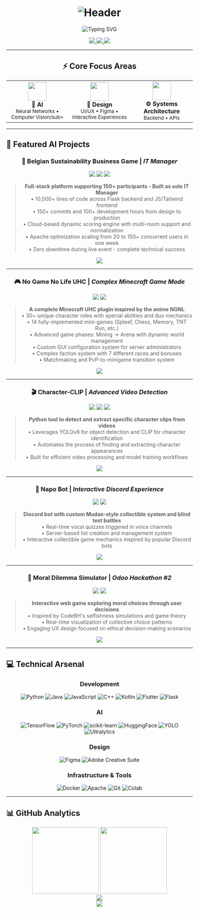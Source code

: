 <div align="center">
  
# ![Header](https://capsule-render.vercel.app/api?type=waving&color=gradient&customColorList=12,14,16,17,19&height=300&section=header&text=Nicolas%20Lasch&fontSize=90&fontColor=fff&animation=fadeIn&fontAlignY=45&desc=AI%20•%20Creativity%20•%20Design&descAlignY=65&descSize=20)

<p align="center">
  <img src="https://readme-typing-svg.herokuapp.com?font=Fira+Code&weight=600&size=22&pause=1000&color=00D9FF&center=true&vCenter=true&width=700&lines=Building+AI+%26+Beautiful+Interfaces;Master+in+Design+and+Artificial+Intelligence+@+SUTD;" alt="Typing SVG" />
</p>

<p align="center">
  <a href="https://github.com/NicolasLasch">
    <img src="https://img.shields.io/badge/GitHub-000?style=for-the-badge&logo=github&logoColor=white" />
  </a>
  <a href="https://www.linkedin.com/in/nicolas-lasch">
    <img src="https://img.shields.io/badge/LinkedIn-0077B5?style=for-the-badge&logo=linkedin&logoColor=white" />
  </a>
  <a href="mailto:nicolas.lasch@gmail.com">
    <img src="https://img.shields.io/badge/Email-D14836?style=for-the-badge&logo=gmail&logoColor=white" />
  </a>
</p>

</div>

---

<div align="center">
  
## ⚡ Core Focus Areas

<table>
  <tr>
    <td align="center" width="33%">
      <img src="https://img.icons8.com/nolan/64/artificial-intelligence.png" width="50"/><br/>
      <b>🧠 AI</b><br/>
      <sub>Neural Networks • Computer Vision/sub>
    </td>
    <td align="center" width="33%">
      <img src="https://img.icons8.com/nolan/64/design.png" width="50"/><br/>
      <b>🎨 Design</b><br/>
      <sub>UI/UX • Figma • Interactive Experiences</sub>
    </td>
    <td align="center" width="33%">
      <img src="https://img.icons8.com/nolan/64/code.png" width="50"/><br/>
      <b>⚙️ Systems Architecture</b><br/>
      <sub>Backend • APIs</sub>
    </td>
  </tr>
</table>

</div>

---

## 🚀 Featured AI Projects

<div align="center">


### 💼 **Belgian Sustainability Business Game** | _IT Manager_
<img src="https://img.shields.io/badge/STATUS-DEPLOYED-00D9FF?style=flat-square&labelColor=000" /> <img src="https://img.shields.io/badge/Scale-150+%20Users-FF6B6B?style=flat-square&labelColor=000" /> <img src="https://img.shields.io/badge/Tech-Flask%20•%20JS%20•%20Tailwind-4ECDC4?style=flat-square&labelColor=000" />

> **Full-stack platform supporting 150+ participants - Built as sole IT Manager**  
> • 10,000+ lines of code across Flask backend and JS/Tailwind frontend  
> • 150+ commits and 100+ development hours from design to production  
> • Cloud-based dynamic scoring engine with multi-room support and normalization  
> • Apache optimization scaling from 20 to 150+ concurrent users in one week  
> • Zero downtime during live event - complete technical success  

<img src="https://img.shields.io/badge/Private%20Project-333?style=for-the-badge" />

---

### 🎮 **No Game No Life UHC** | _Complex Minecraft Game Mode_
<img src="https://img.shields.io/badge/STATUS-ACTIVE%20DEVELOPMENT-00D9FF?style=flat-square&labelColor=000" /> <img src="https://img.shields.io/badge/Tech-Java%20•%20Spigot%20•%20Bukkit-4ECDC4?style=flat-square&labelColor=000" />

> **A complete Minecraft UHC plugin inspired by the anime NGNL**<br>
> • 30+ unique character roles with special abilities and duo mechanics<br>
> • 14 fully-implemented mini-games (Spleef, Chess, Memory, TNT Run, etc.)<br>
> • Advanced game phases: Mining → Arena with dynamic world management<br>
> • Custom GUI configuration system for server administrators<br>
> • Complex faction system with 7 different races and bonuses<br>
> • Matchmaking and PvP-to-minigame transition system<br>

<img src="https://img.shields.io/badge/Private%20Project-333?style=for-the-badge" />

---

### 🎬 **Character-CLIP** | _Advanced Video Detection_
<img src="https://img.shields.io/badge/STATUS-COMPLETE-00D9FF?style=flat-square&labelColor=000" /> <img src="https://img.shields.io/badge/AI-Computer%20Vision-FF6B6B?style=flat-square&labelColor=000" /> <img src="https://img.shields.io/badge/Tech-YOLOv8%20•%20CLIP-4ECDC4?style=flat-square&labelColor=000" />

> **Python tool to detect and extract specific character clips from videos**  
> • Leverages YOLOv8 for object detection and CLIP for character identification  
> • Automates the process of finding and extracting character appearances  
> • Built for efficient video processing and model training workflows  

<a href="https://github.com/NicolasLasch/Character-Clips">
  <img src="https://img.shields.io/badge/View%20Project-000?style=for-the-badge&logo=github&logoColor=white" />
</a>

---

### 🤖 **Napo Bot** | _Interactive Discord Experience_
<img src="https://img.shields.io/badge/STATUS-IN%20STANDBY-FFD93D?style=flat-square&labelColor=000" /> <img src="https://img.shields.io/badge/Tech-Python%20•%20Discord%20API-4ECDC4?style=flat-square&labelColor=000" />

> **Discord bot with custom Mudae-style collectible system and blind test battles**  
> • Real-time vocal quizzes triggered in voice channels  
> • Server-based list creation and management system  
> • Interactive collectible game mechanics inspired by popular Discord bots  

<a href="https://github.com/NicolasLasch/Napo-bot">
  <img src="https://img.shields.io/badge/View%20Project-000?style=for-the-badge&logo=github&logoColor=white" />
</a>

---

### 🧪 **Moral Dilemma Simulator** | _Odoo Hackathon #2_
<img src="https://img.shields.io/badge/STATUS-COMPLETE-00D9FF?style=flat-square&labelColor=000" /> <img src="https://img.shields.io/badge/Tech-JavaScript%20•%20UX%20Design-4ECDC4?style=flat-square&labelColor=000" />

> **Interactive web game exploring moral choices through user decisions**  
> • Inspired by CodeBH's selfishness simulations and game theory  
> • Real-time visualization of collective choice patterns  
> • Engaging UX design focused on ethical decision-making scenarios  

<a href="https://github.com/Odoo-Hackathons-Macos-Linux/hackathon-4.2">
  <img src="https://img.shields.io/badge/View%20Project-000?style=for-the-badge&logo=github&logoColor=white" />
</a>

</div>

---

## 💻 Technical Arsenal

<div align="center">

### **Development**
![Python](https://img.shields.io/badge/Python-3776AB?style=for-the-badge&logo=python&logoColor=white)
![Java](https://img.shields.io/badge/Java-ED8B00?style=for-the-badge&logo=openjdk&logoColor=white)
![JavaScript](https://img.shields.io/badge/JavaScript-F7DF1E?style=for-the-badge&logo=javascript&logoColor=black)
![C++](https://img.shields.io/badge/C++-00599C?style=for-the-badge&logo=c%2B%2B&logoColor=white)
![Kotlin](https://img.shields.io/badge/Kotlin-7F52FF?style=for-the-badge&logo=kotlin&logoColor=white)
![Flutter](https://img.shields.io/badge/Flutter-02569B?style=for-the-badge&logo=flutter&logoColor=white)
![Flask](https://img.shields.io/badge/Flask-000000?style=for-the-badge&logo=flask&logoColor=white)

### **AI**
![TensorFlow](https://img.shields.io/badge/TensorFlow-FF6F00?style=for-the-badge&logo=tensorflow&logoColor=white)
![PyTorch](https://img.shields.io/badge/PyTorch-EE4C2C?style=for-the-badge&logo=pytorch&logoColor=white)
![scikit-learn](https://img.shields.io/badge/scikit--learn-F7931E?style=for-the-badge&logo=scikit-learn&logoColor=white)
![HuggingFace](https://img.shields.io/badge/Hugging%20Face-FFD21E?style=for-the-badge&logo=huggingface&logoColor=black)
![YOLO](https://img.shields.io/badge/YOLO-00FFFF?style=for-the-badge&logo=yolo&logoColor=black)
![Ultralytics](https://img.shields.io/badge/Ultralytics-071D49?style=for-the-badge&logoColor=white)

### **Design**
![Figma](https://img.shields.io/badge/Figma-F24E1E?style=for-the-badge&logo=figma&logoColor=white)
![Adobe Creative Suite](https://img.shields.io/badge/Adobe%20Creative%20Suite-FF0000?style=for-the-badge&logo=adobe&logoColor=white)

### **Infrastructure & Tools**
![Docker](https://img.shields.io/badge/Docker-2496ED?style=for-the-badge&logo=docker&logoColor=white)
![Apache](https://img.shields.io/badge/Apache-D22128?style=for-the-badge&logo=apache&logoColor=white)
![Git](https://img.shields.io/badge/Git-F05032?style=for-the-badge&logo=git&logoColor=white)
![Colab](https://img.shields.io/badge/Google%20Colab-F9AB00?style=for-the-badge&logo=googlecolab&logoColor=white)

</div>

---

## 📊 GitHub Analytics

<div align="center">
  <img height="180em" src="https://github-readme-stats.vercel.app/api?username=NicolasLasch&show_icons=true&theme=radical&include_all_commits=true&count_private=true&hide_border=true&bg_color=0d1117&title_color=00D9FF&icon_color=00D9FF"/>
  <img height="180em" src="https://github-readme-stats.vercel.app/api/top-langs/?username=NicolasLasch&layout=compact&langs_count=8&theme=radical&hide_border=true&bg_color=0d1117&title_color=00D9FF"/>
</div>

<div align="center">
  <img src="https://github-readme-streak-stats.herokuapp.com/?user=NicolasLasch&theme=radical&hide_border=true&background=0d1117&stroke=00D9FF&ring=00D9FF&fire=FF6B6B&currStreakLabel=00D9FF" />
</div>

<div align="center">
  
<img src="https://capsule-render.vercel.app/api?type=waving&color=gradient&customColorList=12,14,16,17,19&height=200&section=footer&animation=fadeIn" />

</div>
